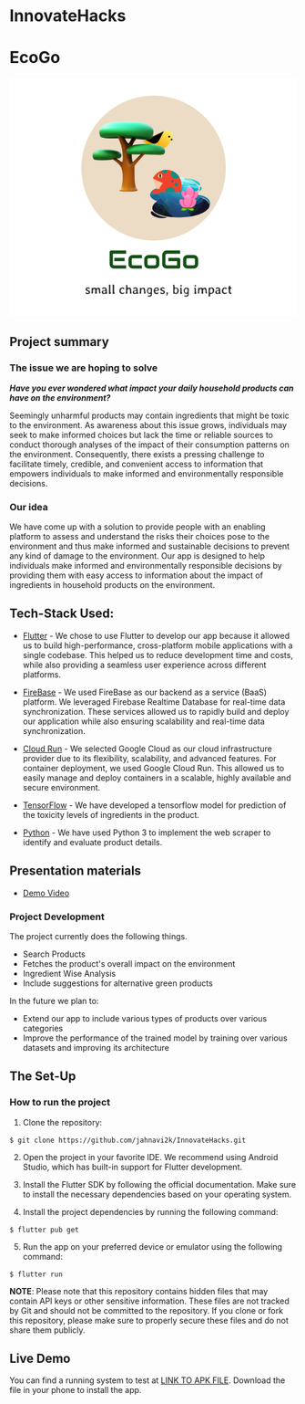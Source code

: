 # InnovateHacks
# EcoGo
 ![logo](assets/images/logo-bg1.png)

## Project summary

### The issue we are hoping to solve

___Have you ever wondered what impact your daily household products can have on the environment?___

Seemingly unharmful products may contain ingredients that might be toxic to the environment. As awareness about this issue grows, individuals may seek to make informed choices but lack the time or reliable sources to conduct thorough analyses of the impact of their consumption patterns on the environment. Consequently, there exists a pressing challenge to facilitate timely, credible, and convenient access to information that empowers individuals to make informed and environmentally responsible decisions.

### Our idea

We have come up with a solution to provide people with an enabling platform to assess and understand the risks their choices pose to the environment and thus make informed and sustainable decisions to prevent any kind of damage to the environment.
Our app is designed to help individuals make informed and environmentally responsible decisions by providing them with easy access to information about the impact of ingredients in household products on the environment.

## Tech-Stack Used:

- [Flutter](https://flutter.dev/) -  We chose to use Flutter to develop our app because it allowed us to build high-performance, cross-platform mobile applications with a single codebase. This helped us to reduce development time and costs, while also providing a seamless user experience across different platforms. 

- [FireBase](https://firebase.google.com/) - We used FireBase as our backend as a service (BaaS) platform. We leveraged Firebase Realtime Database for real-time data synchronization. These services allowed us to rapidly build and deploy our application while also ensuring scalability and real-time data synchronization.

- [Cloud Run](https://cloud.google.com/run) - We selected Google Cloud as our cloud infrastructure provider due to its flexibility, scalability, and advanced features. For container deployment, we used Google Cloud Run. This allowed us to easily manage and deploy containers in a scalable, highly
available and secure environment.

- [TensorFlow](https://www.tensorflow.org/) - We have developed a tensorflow model for prediction of the toxicity levels of ingredients in the product.

- [Python](https://www.python.org/) - We have used Python 3 to implement the web scraper to identify and evaluate product details.

## Presentation materials

- [Demo Video]()

### Project Development

The project currently does the following things.

- Search Products
- Fetches the product's overall impact on the environment 
- Ingredient Wise Analysis
- Include suggestions for alternative green products 

In the future we plan to:
- Extend our app to include various types of products over various categories
- Improve the performance of the trained model by training over various datasets and improving its architecture


## The Set-Up
### How to run the project

1. Clone the repository:

```
$ git clone https://github.com/jahnavi2k/InnovateHacks.git
```
2. Open the project in your favorite IDE. We recommend using Android Studio, which has built-in support for Flutter development.

3. Install the Flutter SDK by following the official documentation. Make sure to install the necessary dependencies based on your operating system.

4. Install the project dependencies by running the following command:

```
$ flutter pub get
```

5. Run the app on your preferred device or emulator using the following command:

```
$ flutter run
```

__NOTE__: Please note that this repository contains hidden files that may contain API keys or other sensitive information. These files are not tracked by Git and should not be committed to the repository. If you clone or fork this repository, please make sure to properly secure these files and do not share them publicly.


## Live Demo
You can find a running system to test at [LINK TO APK FILE](https://drive.google.com/drive/folders/1iG0kaikRgELHVdJOrFz_YIEHlTiloe9w?usp=sharing). Download the file in your phone to install the app.
